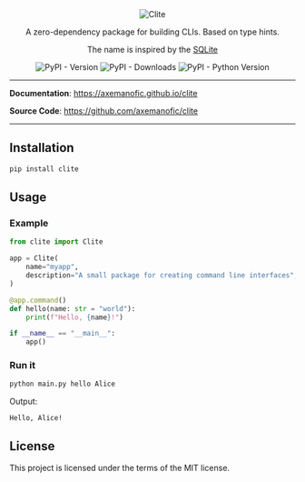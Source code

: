 <div align="center">
    <img alt="Clite" src="https://axemanofic.github.io/clite/assets/background.webp">
    <p>A zero-dependency package for building CLIs. Based on type hints.</p>
    <p>The name is inspired by the <a href="https://www.sqlite.org/">SQLite</a></p>
    <img alt="PyPI - Version" src="https://img.shields.io/pypi/v/clite?pypiBaseUrl=https%3A%2F%2Fpypi.org&style=for-the-badge&color=dc8a78">
    <img alt="PyPI - Downloads" src="https://img.shields.io/pypi/dm/clite?style=for-the-badge&color=dd7878">
    <img alt="PyPI - Python Version" src="https://img.shields.io/pypi/pyversions/clite?style=for-the-badge&color=ea76cb">
</div>

---

**Documentation**: <a href="https://axemanofic.github.io/clite" target="_blank">https://axemanofic.github.io/clite</a>

**Source Code**: <a href="https://github.com/axemanofic/clite" target="_blank">https://github.com/axemanofic/clite</a>

---

## Installation

```sh
pip install clite
```

## Usage

### Example

```python
from clite import Clite

app = Clite(
    name="myapp",
    description="A small package for creating command line interfaces",
)

@app.command()
def hello(name: str = "world"):
    print(f"Hello, {name}!")

if __name__ == "__main__":
    app()
```

### Run it

```sh
python main.py hello Alice
```

Output:

```
Hello, Alice!
```

## License

This project is licensed under the terms of the MIT license.
